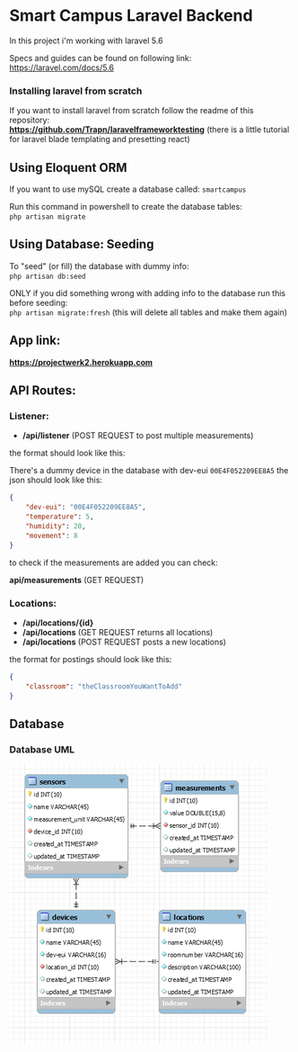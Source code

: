 # Smart Campus Laravel Backend
In this project i'm working with laravel 5.6

Specs and guides can be found on following link:    
https://laravel.com/docs/5.6

### Installing laravel from scratch
If you want to install laravel from scratch follow the readme of this repository:    
**https://github.com/Trapn/laravelframeworktesting** (there is a little tutorial for laravel blade templating and presetting react)

## Using Eloquent ORM
If you want to use mySQL create a database called: `smartcampus`

Run this command in powershell to create the database tables:    
```php artisan migrate```

## Using Database: Seeding
To "seed" (or fill) the database with dummy info:      
```php artisan db:seed```  
  
ONLY if you did something wrong with adding info to the database run this before seeding:      
```php artisan migrate:fresh``` (this will delete all tables and make them again)

## App link:

**https://projectwerk2.herokuapp.com**

## API Routes:

### Listener:

* **/api/listener** (POST REQUEST to post multiple measurements)

the format should look like this:

There's a dummy device in the database with dev-eui `00E4F052209EE8A5` the json should look like this:  
```json
{
    "dev-eui": "00E4F052209EE8A5",
    "temperature": 5,
    "humidity": 20,
    "movement": 8
}
```

to check if the measurements are added you can check:

**api/measurements** (GET REQUEST)

### Locations:

* **/api/locations/{id}**
* **/api/locations** (GET REQUEST returns all locations)
* **/api/locations** (POST REQUEST posts a new locations)

the format for postings should look like this:

```json
{
	"classroom": "theClassroomYouWantToAdd"
}
```
## Database

### Database UML
![Alt Text](.\images\database_uml.png)
